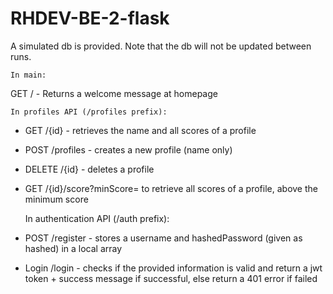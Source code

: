 # RHDEV-BE-2-flask

A simulated db is provided. Note that the db will not be updated between runs.

    In main:

GET / - Returns a welcome message at homepage

    In profiles API (/profiles prefix):

* GET /{id} - retrieves the name and all scores of a profile
* POST /profiles - creates a new profile (name only)
* DELETE /{id} - deletes a profile
* GET /{id}/score?minScore= to retrieve all scores of a profile, above the minimum score

    In authentication API (/auth prefix):

* POST /register - stores a username and hashedPassword (given as hashed) in a local array
* Login /login - checks if the provided information is valid and return a jwt token + success message if successful, else return a 401 error if failed

